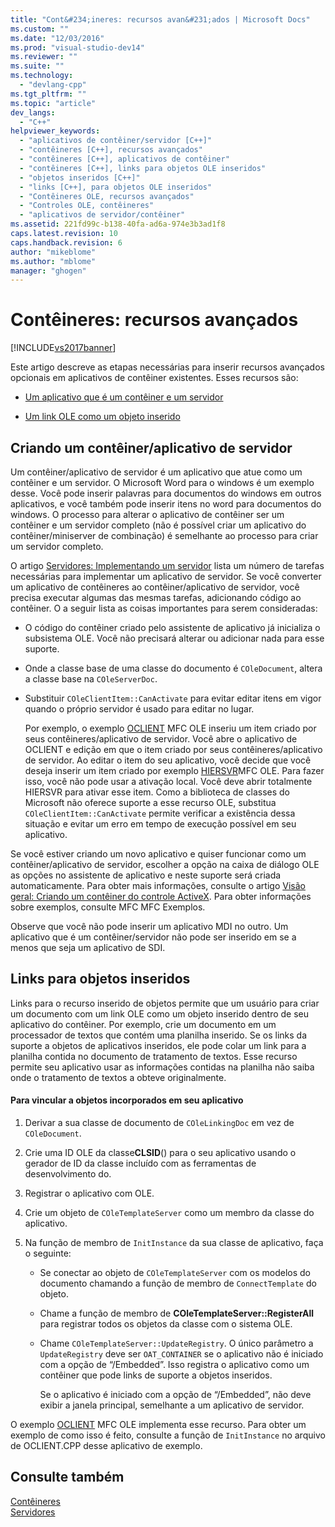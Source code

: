 ```yaml
---
title: "Cont&#234;ineres: recursos avan&#231;ados | Microsoft Docs"
ms.custom: ""
ms.date: "12/03/2016"
ms.prod: "visual-studio-dev14"
ms.reviewer: ""
ms.suite: ""
ms.technology: 
  - "devlang-cpp"
ms.tgt_pltfrm: ""
ms.topic: "article"
dev_langs: 
  - "C++"
helpviewer_keywords: 
  - "aplicativos de contêiner/servidor [C++]"
  - "contêineres [C++], recursos avançados"
  - "contêineres [C++], aplicativos de contêiner"
  - "contêineres [C++], links para objetos OLE inseridos"
  - "objetos inseridos [C++]"
  - "links [C++], para objetos OLE inseridos"
  - "Contêineres OLE, recursos avançados"
  - "Controles OLE, contêineres"
  - "aplicativos de servidor/contêiner"
ms.assetid: 221fd99c-b138-40fa-ad6a-974e3b3ad1f8
caps.latest.revision: 10
caps.handback.revision: 6
author: "mikeblome"
ms.author: "mblome"
manager: "ghogen"
---
```

# Cont&#234;ineres: recursos avan&#231;ados
[!INCLUDE[vs2017banner](../assembler/inline/includes/vs2017banner.md)]

Este artigo descreve as etapas necessárias para inserir recursos avançados opcionais em aplicativos de contêiner existentes.  Esses recursos são:  
  
-   [Um aplicativo que é um contêiner e um servidor](#_core_creating_a_container.2f.server_application)  
  
-   [Um link OLE como um objeto inserido](#_core_links_to_embedded_objects)  
  
##  <a name="_core_creating_a_container.2f.server_application"></a> Criando um contêiner\/aplicativo de servidor  
 Um contêiner\/aplicativo de servidor é um aplicativo que atue como um contêiner e um servidor.  O Microsoft Word para o windows é um exemplo desse.  Você pode inserir palavras para documentos do windows em outros aplicativos, e você também pode inserir itens no word para documentos do windows.  O processo para alterar o aplicativo de contêiner ser um contêiner e um servidor completo \(não é possível criar um aplicativo do contêiner\/miniserver de combinação\) é semelhante ao processo para criar um servidor completo.  
  
 O artigo [Servidores: Implementando um servidor](../mfc/servers-implementing-a-server.md) lista um número de tarefas necessárias para implementar um aplicativo de servidor.  Se você converter um aplicativo de contêineres ao contêiner\/aplicativo de servidor, você precisa executar algumas das mesmas tarefas, adicionando código ao contêiner.  O a seguir lista as coisas importantes para serem consideradas:  
  
-   O código do contêiner criado pelo assistente de aplicativo já inicializa o subsistema OLE.  Você não precisará alterar ou adicionar nada para esse suporte.  
  
-   Onde a classe base de uma classe do documento é `COleDocument`, altera a classe base na `COleServerDoc`.  
  
-   Substituir `COleClientItem::CanActivate` para evitar editar itens em vigor quando o próprio servidor é usado para editar no lugar.  
  
     Por exemplo, o exemplo [OCLIENT](../top/visual-cpp-samples.md) MFC OLE inseriu um item criado por seus contêineres\/aplicativo de servidor.  Você abre o aplicativo de OCLIENT e edição em que o item criado por seus contêineres\/aplicativo de servidor.  Ao editar o item do seu aplicativo, você decide que você deseja inserir um item criado por exemplo [HIERSVR](../top/visual-cpp-samples.md)MFC OLE.  Para fazer isso, você não pode usar a ativação local.  Você deve abrir totalmente HIERSVR para ativar esse item.  Como a biblioteca de classes do Microsoft não oferece suporte a esse recurso OLE, substitua `COleClientItem::CanActivate` permite verificar a existência dessa situação e evitar um erro em tempo de execução possível em seu aplicativo.  
  
 Se você estiver criando um novo aplicativo e quiser funcionar como um contêiner\/aplicativo de servidor, escolher a opção na caixa de diálogo OLE as opções no assistente de aplicativo e neste suporte será criada automaticamente.  Para obter mais informações, consulte o artigo [Visão geral: Criando um contêiner do controle ActiveX](../mfc/reference/creating-an-mfc-activex-control-container.md).  Para obter informações sobre exemplos, consulte MFC MFC Exemplos.  
  
 Observe que você não pode inserir um aplicativo MDI no outro.  Um aplicativo que é um contêiner\/servidor não pode ser inserido em se a menos que seja um aplicativo de SDI.  
  
##  <a name="_core_links_to_embedded_objects"></a> Links para objetos inseridos  
 Links para o recurso inserido de objetos permite que um usuário para criar um documento com um link OLE como um objeto inserido dentro de seu aplicativo do contêiner.  Por exemplo, crie um documento em um processador de textos que contém uma planilha inserido.  Se os links da suporte a objetos de aplicativos inseridos, ele pode colar um link para a planilha contida no documento de tratamento de textos.  Esse recurso permite seu aplicativo usar as informações contidas na planilha não saiba onde o tratamento de textos a obteve originalmente.  
  
#### Para vincular a objetos incorporados em seu aplicativo  
  
1.  Derivar a sua classe de documento de `COleLinkingDoc` em vez de `COleDocument`.  
  
2.  Crie uma ID OLE da classe**CLSID**\(\) para o seu aplicativo usando o gerador de ID da classe incluído com as ferramentas de desenvolvimento do.  
  
3.  Registrar o aplicativo com OLE.  
  
4.  Crie um objeto de `COleTemplateServer` como um membro da classe do aplicativo.  
  
5.  Na função de membro de `InitInstance` da sua classe de aplicativo, faça o seguinte:  
  
    -   Se conectar ao objeto de `COleTemplateServer` com os modelos do documento chamando a função de membro de `ConnectTemplate` do objeto.  
  
    -   Chame a função de membro de **COleTemplateServer::RegisterAll** para registrar todos os objetos da classe com o sistema OLE.  
  
    -   Chame `COleTemplateServer::UpdateRegistry`.  O único parâmetro a `UpdateRegistry` deve ser `OAT_CONTAINER` se o aplicativo não é iniciado com a opção de “\/Embedded”.  Isso registra o aplicativo como um contêiner que pode links de suporte a objetos inseridos.  
  
         Se o aplicativo é iniciado com a opção de “\/Embedded”, não deve exibir a janela principal, semelhante a um aplicativo de servidor.  
  
 O exemplo [OCLIENT](../top/visual-cpp-samples.md) MFC OLE implementa esse recurso.  Para obter um exemplo de como isso é feito, consulte a função de `InitInstance` no arquivo de OCLIENT.CPP desse aplicativo de exemplo.  
  
## Consulte também  
 [Contêineres](../mfc/containers.md)   
 [Servidores](../mfc/servers.md)